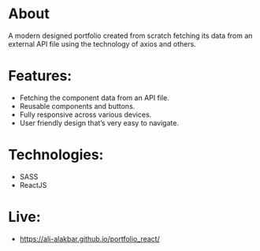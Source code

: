 # About
A modern designed portfolio created from scratch fetching its data from an external API file using the technology of axios and others.

# Features:
- Fetching the component data from an API file.
- Reusable components and buttons.
- Fully responsive across various devices.
- User friendly design that’s very easy to navigate.
# Technologies:
- SASS
- ReactJS
# Live: 
- https://ali-alakbar.github.io/portfolio_react/
